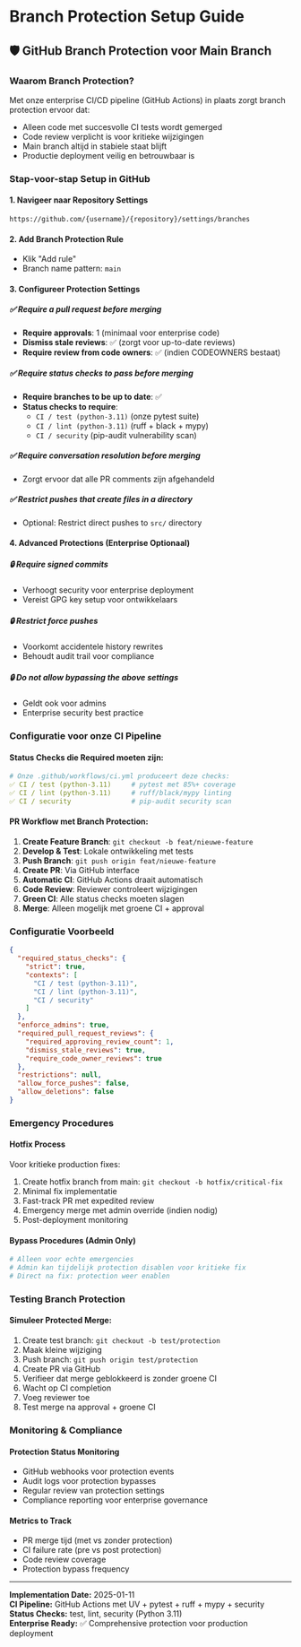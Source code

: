 # Branch Protection Setup Guide

## 🛡️ GitHub Branch Protection voor Main Branch

### Waarom Branch Protection?
Met onze enterprise CI/CD pipeline (GitHub Actions) in plaats zorgt branch protection ervoor dat:
- Alleen code met succesvolle CI tests wordt gemerged
- Code review verplicht is voor kritieke wijzigingen
- Main branch altijd in stabiele staat blijft
- Productie deployment veilig en betrouwbaar is

### Stap-voor-stap Setup in GitHub

#### 1. Navigeer naar Repository Settings
```
https://github.com/{username}/{repository}/settings/branches
```

#### 2. Add Branch Protection Rule
- Klik "Add rule"
- Branch name pattern: `main`

#### 3. Configureer Protection Settings

##### ✅ Require a pull request before merging
- **Require approvals**: 1 (minimaal voor enterprise code)
- **Dismiss stale reviews**: ✅ (zorgt voor up-to-date reviews)
- **Require review from code owners**: ✅ (indien CODEOWNERS bestaat)

##### ✅ Require status checks to pass before merging
- **Require branches to be up to date**: ✅
- **Status checks to require**:
  - `CI / test (python-3.11)` (onze pytest suite)
  - `CI / lint (python-3.11)` (ruff + black + mypy)
  - `CI / security` (pip-audit vulnerability scan)

##### ✅ Require conversation resolution before merging
- Zorgt ervoor dat alle PR comments zijn afgehandeld

##### ✅ Restrict pushes that create files in a directory
- Optional: Restrict direct pushes to `src/` directory

#### 4. Advanced Protections (Enterprise Optionaal)

##### 🔒 Require signed commits
- Verhoogt security voor enterprise deployment
- Vereist GPG key setup voor ontwikkelaars

##### 🔒 Restrict force pushes  
- Voorkomt accidentele history rewrites
- Behoudt audit trail voor compliance

##### 🔒 Do not allow bypassing the above settings
- Geldt ook voor admins
- Enterprise security best practice

### Configuratie voor onze CI Pipeline

#### Status Checks die Required moeten zijn:
```yaml
# Onze .github/workflows/ci.yml produceert deze checks:
✅ CI / test (python-3.11)     # pytest met 85%+ coverage
✅ CI / lint (python-3.11)     # ruff/black/mypy linting  
✅ CI / security               # pip-audit security scan
```

#### PR Workflow met Branch Protection:
1. **Create Feature Branch**: `git checkout -b feat/nieuwe-feature`
2. **Develop & Test**: Lokale ontwikkeling met tests
3. **Push Branch**: `git push origin feat/nieuwe-feature`
4. **Create PR**: Via GitHub interface
5. **Automatic CI**: GitHub Actions draait automatisch
6. **Code Review**: Reviewer controleert wijzigingen
7. **Green CI**: Alle status checks moeten slagen
8. **Merge**: Alleen mogelijk met groene CI + approval

### Configuratie Voorbeeld

```json
{
  "required_status_checks": {
    "strict": true,
    "contexts": [
      "CI / test (python-3.11)",
      "CI / lint (python-3.11)", 
      "CI / security"
    ]
  },
  "enforce_admins": true,
  "required_pull_request_reviews": {
    "required_approving_review_count": 1,
    "dismiss_stale_reviews": true,
    "require_code_owner_reviews": true
  },
  "restrictions": null,
  "allow_force_pushes": false,
  "allow_deletions": false
}
```

### Emergency Procedures

#### Hotfix Process
Voor kritieke production fixes:
1. Create hotfix branch from main: `git checkout -b hotfix/critical-fix`
2. Minimal fix implementatie
3. Fast-track PR met expedited review
4. Emergency merge met admin override (indien nodig)
5. Post-deployment monitoring

#### Bypass Procedures (Admin Only)
```bash
# Alleen voor echte emergencies
# Admin kan tijdelijk protection disablen voor kritieke fix
# Direct na fix: protection weer enablen
```

### Testing Branch Protection

#### Simuleer Protected Merge:
1. Create test branch: `git checkout -b test/protection`
2. Maak kleine wijziging
3. Push branch: `git push origin test/protection`
4. Create PR via GitHub
5. Verifieer dat merge geblokkeerd is zonder groene CI
6. Wacht op CI completion
7. Voeg reviewer toe
8. Test merge na approval + groene CI

### Monitoring & Compliance

#### Protection Status Monitoring
- GitHub webhooks voor protection events
- Audit logs voor protection bypasses
- Regular review van protection settings
- Compliance reporting voor enterprise governance

#### Metrics to Track
- PR merge tijd (met vs zonder protection)
- CI failure rate (pre vs post protection)
- Code review coverage
- Protection bypass frequency

---

**Implementation Date:** 2025-01-11  
**CI Pipeline:** GitHub Actions met UV + pytest + ruff + mypy + security  
**Status Checks:** test, lint, security (Python 3.11)  
**Enterprise Ready:** ✅ Comprehensive protection voor production deployment